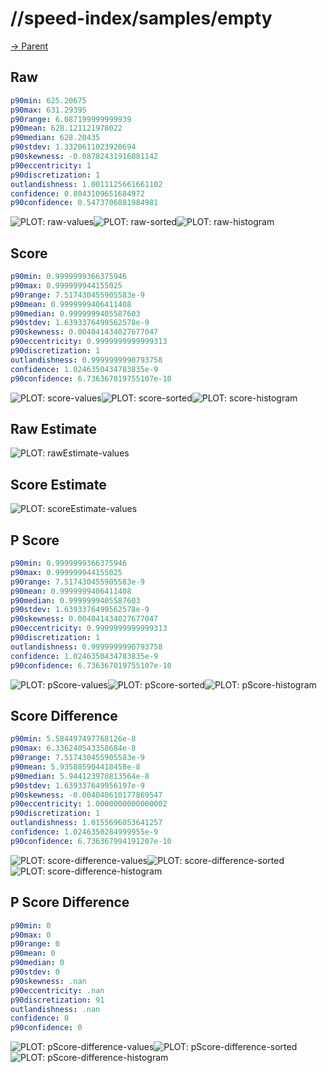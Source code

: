 
# //speed-index/samples/empty

[→ Parent](../..)


## Raw


```yaml
p90min: 625.20675
p90max: 631.29395
p90range: 6.087199999999939
p90mean: 628.121121978022
p90median: 628.20435
p90stdev: 1.3320611023920694
p90skewness: -0.08782431916081142
p90eccentricity: 1
p90discretization: 1
outlandishness: 1.0011125661661102
confidence: 0.8043109651684972
p90confidence: 0.5473706881984981

```

![PLOT: raw-values](./raw/values.svg)![PLOT: raw-sorted](./raw/sorted.svg)![PLOT: raw-histogram](./raw/histogram.svg)
## Score


```yaml
p90min: 0.9999999366375946
p90max: 0.999999944155025
p90range: 7.517430455905583e-9
p90mean: 0.9999999406411408
p90median: 0.9999999405587603
p90stdev: 1.6393376499562578e-9
p90skewness: 0.004041434027677047
p90eccentricity: 0.9999999999999313
p90discretization: 1
outlandishness: 0.9999999990793758
confidence: 1.0246350434783835e-9
p90confidence: 6.736367019755107e-10

```

![PLOT: score-values](./score/values.svg)![PLOT: score-sorted](./score/sorted.svg)![PLOT: score-histogram](./score/histogram.svg)
## Raw Estimate

![PLOT: rawEstimate-values](./rawEstimate/values.svg)
## Score Estimate

![PLOT: scoreEstimate-values](./scoreEstimate/values.svg)
## P Score


```yaml
p90min: 0.9999999366375946
p90max: 0.999999944155025
p90range: 7.517430455905583e-9
p90mean: 0.9999999406411408
p90median: 0.9999999405587603
p90stdev: 1.6393376499562578e-9
p90skewness: 0.004041434027677047
p90eccentricity: 0.9999999999999313
p90discretization: 1
outlandishness: 0.9999999990793758
confidence: 1.0246350434783835e-9
p90confidence: 6.736367019755107e-10

```

![PLOT: pScore-values](./pScore/values.svg)![PLOT: pScore-sorted](./pScore/sorted.svg)![PLOT: pScore-histogram](./pScore/histogram.svg)
## Score Difference


```yaml
p90min: 5.584497497768126e-8
p90max: 6.336240543358684e-8
p90range: 7.517430455905583e-9
p90mean: 5.935885904418458e-8
p90median: 5.944123970813564e-8
p90stdev: 1.639337649956197e-9
p90skewness: -0.004040610177869547
p90eccentricity: 1.0000000000000002
p90discretization: 1
outlandishness: 1.0155696053641257
confidence: 1.0246350284999955e-9
p90confidence: 6.736367994191207e-10

```

![PLOT: score-difference-values](./score-difference/values.svg)![PLOT: score-difference-sorted](./score-difference/sorted.svg)![PLOT: score-difference-histogram](./score-difference/histogram.svg)
## P Score Difference


```yaml
p90min: 0
p90max: 0
p90range: 0
p90mean: 0
p90median: 0
p90stdev: 0
p90skewness: .nan
p90eccentricity: .nan
p90discretization: 91
outlandishness: .nan
confidence: 0
p90confidence: 0

```

![PLOT: pScore-difference-values](./pScore-difference/values.svg)![PLOT: pScore-difference-sorted](./pScore-difference/sorted.svg)![PLOT: pScore-difference-histogram](./pScore-difference/histogram.svg)